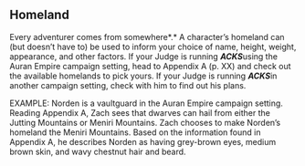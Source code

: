 ## Homeland

Every adventurer comes from somewhere*.* A character’s homeland can (but doesn’t have to) be used to inform your choice of name, height, weight, appearance, and other factors. If your Judge is running ***ACKS***using the Auran Empire campaign setting, head to Appendix A (p. XX) and check out the available homelands to pick yours. If your Judge is running ***ACKS***in another campaign setting, check with him to find out his plans.

EXAMPLE: Norden is a vaultguard in the Auran Empire campaign setting. Reading Appendix A, Zach sees that dwarves can hail from either the Jutting Mountains or Meniri Mountains. Zach chooses to make Norden’s homeland the Meniri Mountains. Based on the information found in Appendix A, he describes Norden as having grey-brown eyes, medium brown skin, and wavy chestnut hair and beard.
